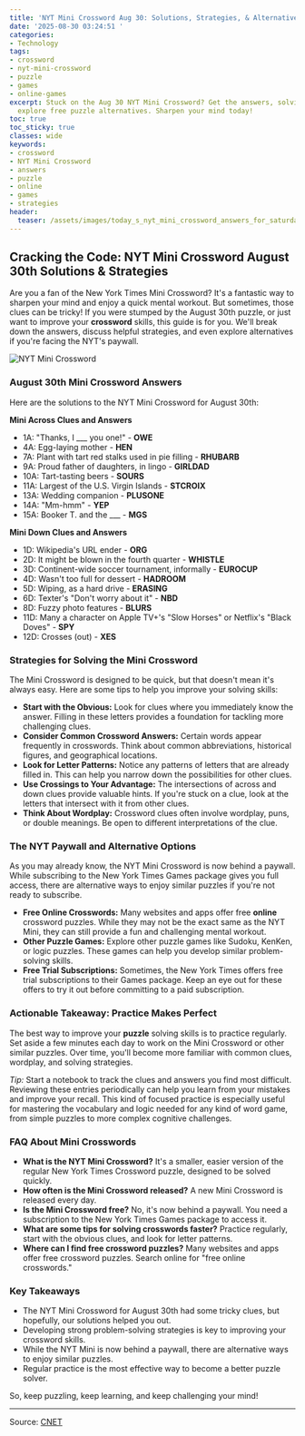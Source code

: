 ```yaml
---
title: 'NYT Mini Crossword Aug 30: Solutions, Strategies, & Alternatives'
date: '2025-08-30 03:24:51 '
categories:
- Technology
tags:
- crossword
- nyt-mini-crossword
- puzzle
- games
- online-games
excerpt: Stuck on the Aug 30 NYT Mini Crossword? Get the answers, solving tips, &
  explore free puzzle alternatives. Sharpen your mind today!
toc: true
toc_sticky: true
classes: wide
keywords:
- crossword
- NYT Mini Crossword
- answers
- puzzle
- online
- games
- strategies
header:
  teaser: /assets/images/today_s_nyt_mini_crossword_answers_for_saturday__a_20250830032450.jpg
---
```


## Cracking the Code: NYT Mini Crossword August 30th Solutions & Strategies

Are you a fan of the New York Times Mini Crossword? It's a fantastic way to sharpen your mind and enjoy a quick mental workout. But sometimes, those clues can be tricky! If you were stumped by the August 30th puzzle, or just want to improve your **crossword** skills, this guide is for you. We'll break down the answers, discuss helpful strategies, and even explore alternatives if you're facing the NYT's paywall.

![NYT Mini Crossword](https://www.cnet.com/a/img/resize/16d2290ea5c9dc928db9624c275de45ff920b828/hub/2024/07/25/50d61b9b-1c76-4678-9a92-f6eca531f4a8/nyt-mini-crossword-234876.jpg?auto=webp&fit=crop&height=614&width=1092)

### August 30th Mini Crossword Answers

Here are the solutions to the NYT Mini Crossword for August 30th:

**Mini Across Clues and Answers**

*   1A: "Thanks, I ___ you one!" - **OWE**
*   4A: Egg-laying mother - **HEN**
*   7A: Plant with tart red stalks used in pie filling - **RHUBARB**
*   9A: Proud father of daughters, in lingo - **GIRLDAD**
*   10A: Tart-tasting beers - **SOURS**
*   11A: Largest of the U.S. Virgin Islands - **STCROIX**
*   13A: Wedding companion - **PLUSONE**
*   14A: "Mm-hmm" - **YEP**
*   15A: Booker T. and the ___ - **MGS**

**Mini Down Clues and Answers**

*   1D: Wikipedia's URL ender - **ORG**
*   2D: It might be blown in the fourth quarter - **WHISTLE**
*   3D: Continent-wide soccer tournament, informally - **EUROCUP**
*   4D: Wasn't too full for dessert - **HADROOM**
*   5D: Wiping, as a hard drive - **ERASING**
*   6D: Texter's "Don't worry about it" - **NBD**
*   8D: Fuzzy photo features - **BLURS**
*   11D: Many a character on Apple TV+'s "Slow Horses" or Netflix's "Black Doves" - **SPY**
*   12D: Crosses (out) - **XES**

### Strategies for Solving the Mini Crossword

The Mini Crossword is designed to be quick, but that doesn't mean it's always easy. Here are some tips to help you improve your solving skills:

*   **Start with the Obvious:** Look for clues where you immediately know the answer. Filling in these letters provides a foundation for tackling more challenging clues.
*   **Consider Common Crossword Answers:** Certain words appear frequently in crosswords. Think about common abbreviations, historical figures, and geographical locations.
*   **Look for Letter Patterns:** Notice any patterns of letters that are already filled in. This can help you narrow down the possibilities for other clues.
*   **Use Crossings to Your Advantage:** The intersections of across and down clues provide valuable hints. If you're stuck on a clue, look at the letters that intersect with it from other clues.
*   **Think About Wordplay:** Crossword clues often involve wordplay, puns, or double meanings. Be open to different interpretations of the clue.

### The NYT Paywall and Alternative Options

As you may already know, the NYT Mini Crossword is now behind a paywall. While subscribing to the New York Times Games package gives you full access, there are alternative ways to enjoy similar puzzles if you're not ready to subscribe.

*   **Free Online Crosswords:** Many websites and apps offer free **online** crossword puzzles. While they may not be the exact same as the NYT Mini, they can still provide a fun and challenging mental workout.
*   **Other Puzzle Games:** Explore other puzzle games like Sudoku, KenKen, or logic puzzles. These games can help you develop similar problem-solving skills.
*   **Free Trial Subscriptions:** Sometimes, the New York Times offers free trial subscriptions to their Games package. Keep an eye out for these offers to try it out before committing to a paid subscription.

### Actionable Takeaway: Practice Makes Perfect

The best way to improve your **puzzle** solving skills is to practice regularly. Set aside a few minutes each day to work on the Mini Crossword or other similar puzzles. Over time, you'll become more familiar with common clues, wordplay, and solving strategies. 

*Tip:* Start a notebook to track the clues and answers you find most difficult. Reviewing these entries periodically can help you learn from your mistakes and improve your recall. This kind of focused practice is especially useful for mastering the vocabulary and logic needed for any kind of word game, from simple puzzles to more complex cognitive challenges.

### FAQ About Mini Crosswords

*   **What is the NYT Mini Crossword?** It's a smaller, easier version of the regular New York Times Crossword puzzle, designed to be solved quickly.
*   **How often is the Mini Crossword released?** A new Mini Crossword is released every day.
*   **Is the Mini Crossword free?** No, it's now behind a paywall. You need a subscription to the New York Times Games package to access it.
*   **What are some tips for solving crosswords faster?** Practice regularly, start with the obvious clues, and look for letter patterns.
*   **Where can I find free crossword puzzles?** Many websites and apps offer free crossword puzzles. Search online for "free online crosswords."

### Key Takeaways

*   The NYT Mini Crossword for August 30th had some tricky clues, but hopefully, our solutions helped you out.
*   Developing strong problem-solving strategies is key to improving your crossword skills.
*   While the NYT Mini is now behind a paywall, there are alternative ways to enjoy similar puzzles.
*   Regular practice is the most effective way to become a better puzzle solver.

So, keep puzzling, keep learning, and keep challenging your mind!

---

Source: [CNET](https://www.cnet.com/tech/gaming/todays-nyt-mini-crossword-answers-for-saturday-aug-30/#ftag=CAD590a51e)
